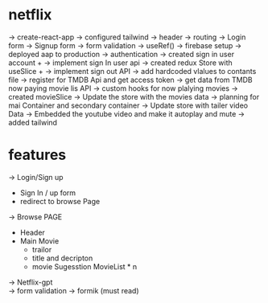 # netflix 

-> create-react-app 
-> configured tailwind 
->  header 
-> routing 
-> Login form
-> Signup form
-> form validation 
-> useRef()
-> firebase setup 
-> deployed  aap to production
-> authentication
-> created sign in user account +
-> implement sign In user api
-> created redux Store with useSlice +
-> implement sign out  API 
-> add hardcoded vlalues to contants file
-> register for TMDB Api and get access token 
-> get data from TMDB now paying movie lis API
-> custom hooks for now plalying movies
-> created movieSlice 
-> Update the store with the movies data 
-> planning for mai Container and secondary container 
-> Update store with tailer video Data
-> Embedded the youtube video and make it autoplay and mute 
-> added tailwind 


# features

-> Login/Sign up 
   - Sign In / up  form 
   - redirect to browse  Page

-> Browse PAGE 
   - Header
   - Main Movie 
     - trailor 
     - title and decripton 
     - movie Sugesstion 
        MovieList * n

-> Netflix-gpt             
-> form validation 
-> formik (must read)